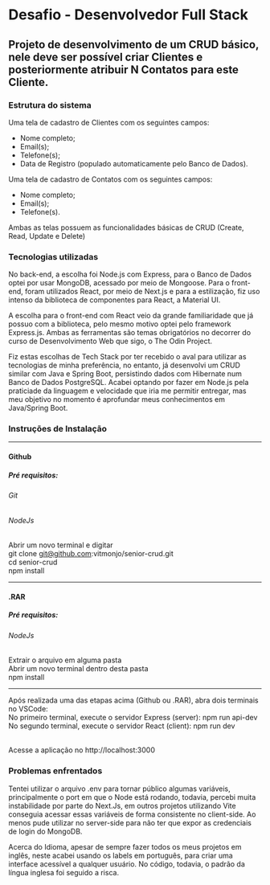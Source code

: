 # Desafio - Desenvolvedor Full Stack

## Projeto de desenvolvimento de um CRUD básico, nele deve ser possível criar Clientes e posteriormente atribuir N Contatos para este Cliente.

### Estrutura do sistema

Uma tela de cadastro de Clientes com os seguintes campos:
* Nome completo;
* Email(s);
* Telefone(s);
* Data de Registro (populado automaticamente pelo Banco de Dados).

Uma tela de cadastro de Contatos com os seguintes campos:
* Nome completo;
* Email(s);
* Telefone(s).

Ambas as telas possuem as funcionalidades básicas de CRUD (Create, Read, Update e Delete)

### Tecnologias utilizadas

No back-end, a escolha foi Node.js com Express, para o Banco de Dados optei por usar MongoDB, acessado por meio de Mongoose.
Para o front-end, foram utilizados React, por meio de Next.js e para a estilização, fiz uso intenso da biblioteca de componentes para React, a Material UI.

A escolha para o front-end com React veio da grande familiaridade que já possuo com a biblioteca, pelo mesmo motivo optei pelo framework Express.js. Ambas as ferramentas são temas obrigatórios no decorrer do curso de Desenvolvimento Web que sigo, o The Odin Project. 

Fiz estas escolhas de Tech Stack por ter recebido o aval para utilizar as tecnologias de minha preferência, no entanto, já desenvolvi um CRUD similar com Java e Spring Boot, persistindo dados com Hibernate num Banco de Dados PostgreSQL. Acabei optando por fazer em Node.js pela praticiade da linguagem e velocidade que iria me permitir entregar, mas meu objetivo no momento é aprofundar meus conhecimentos em Java/Spring Boot.

### Instruções de Instalação

<hr>

#### Github

##### Pré requisitos:
###### Git
###### NodeJs

Abrir um novo terminal e digitar <br />
git clone git@github.com:vitmonjo/senior-crud.git <br />
cd senior-crud <br />
npm install <br />

<hr>

#### .RAR

##### Pré requisitos:
###### NodeJs

Extrair o arquivo em alguma pasta <br />
Abrir um novo terminal dentro desta pasta <br />
npm install <br />

<hr>

Após realizada uma das etapas acima (Github ou .RAR), abra dois terminais no VSCode: <br />
No primeiro terminal, execute o servidor Express (server): npm run api-dev <br />
No segundo terminal, execute o servidor React (client): npm run dev <br /> <br />

Acesse a aplicação no http://localhost:3000 <br />

### Problemas enfrentados

Tentei utilizar o arquivo .env para tornar público algumas variáveis, principalmente o port em que o Node está rodando, todavia, percebi muita instabilidade por parte do Next.Js, em outros projetos utilizando Vite conseguia acessar essas variáveis de forma consistente no client-side.
Ao menos pude utilizar no server-side para não ter que expor as credenciais de login do MongoDB.

Acerca do Idioma, apesar de sempre fazer todos os meus projetos em inglês, neste acabei usando os labels em português, para criar uma interface acessível a qualquer usuário. No código, todavia, o padrão da língua inglesa foi seguido a risca.
